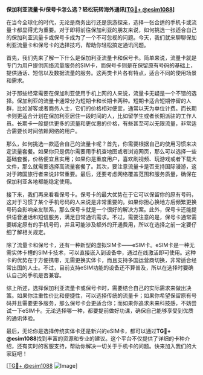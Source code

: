 **保加利亚流量卡/保号卡怎么选？轻松玩转海外通讯[[TG💪+ @esim1088](https://t.me/s/esim1088)]**

在当今全球化的时代，无论是商务出行还是旅游探亲，选择一张合适的手机卡或流量卡都显得尤为重要。对于即将前往保加利亚的朋友来说，如何挑选一张适合自己的保加利亚流量卡或保号卡成为了一个不可忽视的问题。今天，我们就来聊聊保加利亚流量卡和保号卡的选择技巧，帮助你轻松搞定通讯问题。

首先，我们先来了解一下什么是保加利亚流量卡和保号卡。简单来说，流量卡就是专门为用户提供网络流量服务的SIM卡，而保号卡则是在保留原有号码的基础上，提供通话、短信以及数据流量的服务。这两类卡片各有特点，适合不同的使用场景和需求。

对于那些经常需要在保加利亚使用手机上网的人来说，流量卡无疑是一个不错的选择。保加利亚的流量卡通常分为短期卡和长期卡两种。短期卡适合短期停留的人群，比如游客或者商务人士，它们的价格相对便宜，通常以天为单位计费。而长期卡则更适合计划在保加利亚居住一段时间的人，比如留学生或者长期派驻的工作人员。长期卡一般提供更多的流量和更优惠的价格，有些甚至可以无限流量，非常适合需要长时间依赖网络的用户。

那么，如何挑选一款适合自己的流量卡呢？首先，你需要根据自己的使用习惯来决定流量套餐。如果你只是偶尔需要用手机查地图或者浏览网页，那么可以选择一些基础套餐，价格便宜且实用；如果你是重度用户，喜欢刷视频、玩游戏或者下载大文件，那么就需要选择高流量套餐了。其次，要注意流量卡是否支持国际漫游，这对于跨国旅行者来说非常重要。最后，还要考虑网络覆盖范围和服务质量，确保在保加利亚各地都能稳定使用。

接下来，我们再来看看保号卡。保号卡的最大优势在于它可以保留你的原有号码，这对于习惯了某个手机号码的人来说是非常重要的。如果你担心换地方后频繁更换号码会影响亲友联系，那么保号卡就是一个很好的解决方案。此外，保号卡还能提供语音通话和短信服务，满足日常通讯需求。不过，需要注意的是，保号卡通常需要绑定原有的手机号码，并且可能涉及额外的开通费用，所以在选择之前一定要仔细了解相关规定。

除了流量卡和保号卡，还有一种新型的虚拟SIM卡——eSIM卡。eSIM卡是一种无需实体卡槽的SIM卡技术，可以直接嵌入到设备中，通过在线激活即可使用。这种卡的优势在于方便携带，无需更换实体卡，而且支持多国运营商切换，非常适合经常出国的人士。不过，目前支持eSIM功能的设备还不算普及，所以在选择时要确认自己的手机是否兼容。

综上所述，选择保加利亚流量卡或保号卡时，需要结合自己的实际需求来做出决策。如果你注重性价比和便捷性，可以选择传统的流量卡；如果你希望保留原有号码并且需要更多服务，那么保号卡会更适合你；而如果你追求未来科技感，不妨尝试一下eSIM卡。无论选择哪一种，都要提前做好功课，确保自己能够享受到优质的通讯体验。

最后，无论你是选择传统实体卡还是新兴的eSIM卡，都可以通过**TG💪+ @esim1088**找到丰富的资源和专业的建议。这个平台不仅提供了详细的卡种介绍，还有实时的客服支持，帮助你解决一切关于手机卡的问题。快来加入我们的大家庭吧！

[[TG💪+ @esim1088](https://t.me/s/esim1088) ![Image](https://i.postimg.cc/4NQfJmqS/Snipaste-2025-05-13-00-14-12.png)]